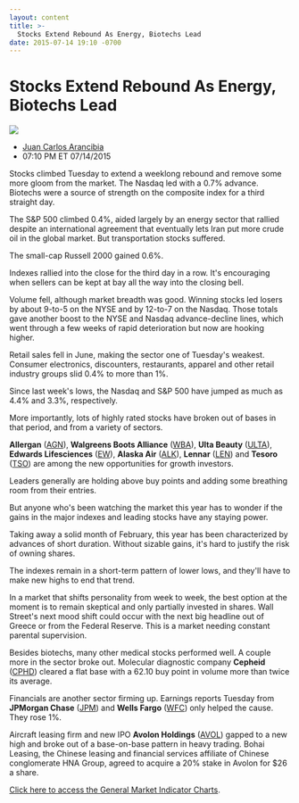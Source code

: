 ```yaml
---
layout: content
title: >-
  Stocks Extend Rebound As Energy, Biotechs Lead
date: 2015-07-14 19:10 -0700
---
```



Stocks Extend Rebound As Energy, Biotechs Lead
===============================================


![](https://www.investors.com/wp-content/uploads/ibd-migrated-images/MPv_150715_635724849646899739.png)

* [Juan Carlos Arancibia](https://www.investors.com/author/juan-carlos-arancibia/ "Posts by Juan Carlos Arancibia")
* 07:10 PM ET 07/14/2015




Stocks climbed Tuesday to extend a weeklong rebound and remove some more gloom from the market. The Nasdaq led with a 0.7% advance. Biotechs were a source of strength on the composite index for a third straight day.

  

The S&P 500 climbed 0.4%, aided largely by an energy sector that rallied despite an international agreement that eventually lets Iran put more crude oil in the global market. But transportation stocks suffered.

  

The small-cap Russell 2000 gained 0.6%.

  

Indexes rallied into the close for the third day in a row. It's encouraging when sellers can be kept at bay all the way into the closing bell.

  

Volume fell, although market breadth was good. Winning stocks led losers by about 9-to-5 on the NYSE and by 12-to-7 on the Nasdaq. Those totals gave another boost to the NYSE and Nasdaq advance-decline lines, which went through a few weeks of rapid deterioration but now are hooking higher.

  

Retail sales fell in June, making the sector one of Tuesday's weakest. Consumer electronics, discounters, restaurants, apparel and other retail industry groups slid 0.4% to more than 1%.

  

Since last week's lows, the Nasdaq and S&P 500 have jumped as much as 4.4% and 3.3%, respectively.

  

More importantly, lots of highly rated stocks have broken out of bases in that period, and from a variety of sectors.

  

**Allergan** ([AGN](https://research.investors.com/quote.aspx?symbol=AGN)), **Walgreens Boots Alliance** ([WBA](https://research.investors.com/quote.aspx?symbol=WBA)), **Ulta Beauty** ([ULTA](https://research.investors.com/quote.aspx?symbol=ULTA)), **Edwards Lifesciences** ([EW](https://research.investors.com/quote.aspx?symbol=EW)), **Alaska Air** ([ALK](https://research.investors.com/quote.aspx?symbol=ALK)), **Lennar** ([LEN](https://research.investors.com/quote.aspx?symbol=LEN)) and **Tesoro** ([TSO](https://research.investors.com/quote.aspx?symbol=TSO)) are among the new opportunities for growth investors.

  

Leaders generally are holding above buy points and adding some breathing room from their entries.

  

But anyone who's been watching the market this year has to wonder if the gains in the major indexes and leading stocks have any staying power.

  

Taking away a solid month of February, this year has been characterized by advances of short duration. Without sizable gains, it's hard to justify the risk of owning shares.

  

The indexes remain in a short-term pattern of lower lows, and they'll have to make new highs to end that trend.

  

In a market that shifts personality from week to week, the best option at the moment is to remain skeptical and only partially invested in shares. Wall Street's next mood shift could occur with the next big headline out of Greece or from the Federal Reserve. This is a market needing constant parental supervision.

  

Besides biotechs, many other medical stocks performed well. A couple more in the sector broke out. Molecular diagnostic company **Cepheid** ([CPHD](https://research.investors.com/quote.aspx?symbol=CPHD)) cleared a flat base with a 62.10 buy point in volume more than twice its average.

  

Financials are another sector firming up. Earnings reports Tuesday from **JPMorgan Chase** ([JPM](https://research.investors.com/quote.aspx?symbol=JPM)) and **Wells Fargo** ([WFC](https://research.investors.com/quote.aspx?symbol=WFC)) only helped the cause. They rose 1%.

  

Aircraft leasing firm and new IPO **Avolon Holdings** ([AVOL](https://research.investors.com/quote.aspx?symbol=AVOL)) gapped to a new high and broke out of a base-on-base pattern in heavy trading. Bohai Leasing, the Chinese leasing and financial services affiliate of Chinese conglomerate HNA Group, agreed to acquire a 20% stake in Avolon for $26 a share.

  

[Click here to access the General Market Indicator Charts](https://www.investors.com/pdf/GMI_071515.pdf).




